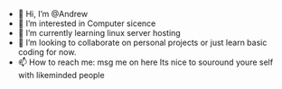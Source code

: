 - 👋 Hi, I’m @Andrew
- 👀 I’m interested in Computer sicence
- 🌱 I’m currently learning linux server hosting
- 💞️ I’m looking to collaborate on personal projects or just learn basic coding for now.
- 📫 How to reach me: msg me on here
  Its nice to souround youre self with likeminded people

<!---
AndrewPro/AndrewPro is a ✨ special ✨ repository because its `README.md` (this file) appears on your GitHub profile.
You can click the Preview link to take a look at your changes.
--->
